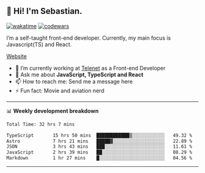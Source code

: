 ## 👋 Hi! I'm Sebastian.

[![wakatime](https://wakatime.com/badge/user/df0036c6-328a-4a39-be9b-e49417ed22a1.svg)](https://wakatime.com/@df0036c6-328a-4a39-be9b-e49417ed22a1)
[![codewars](https://www.codewars.com/users/sebavuye/badges/small)](https://www.codewars.com/users/sebavuye)

I’m a self-taught front-end developer. Currently, my main focus is Javascript(TS) and React.

[Website](https://sebastianvuye.be)

- 🔭 I’m currently working at [Telenet](https://telenet.be/) as a Front-end Developer
- 💬 Ask me about **JavaScript, TypeScript and React**
- 📫 How to reach me: Send me a message here
- ⚡ Fun fact: Movie and aviation nerd

-------

📊 **Weekly development breakdown**

<!--START_SECTION:waka-->

```txt
Total Time: 32 hrs 7 mins

TypeScript       15 hrs 50 mins  ████████████▒░░░░░░░░░░░░   49.32 %
Astro            7 hrs 21 mins   █████▓░░░░░░░░░░░░░░░░░░░   22.89 %
JSON             3 hrs 43 mins   ███░░░░░░░░░░░░░░░░░░░░░░   11.61 %
JavaScript       2 hrs 39 mins   ██░░░░░░░░░░░░░░░░░░░░░░░   08.29 %
Markdown         1 hr 27 mins    █░░░░░░░░░░░░░░░░░░░░░░░░   04.56 %
```

<!--END_SECTION:waka-->
-------
